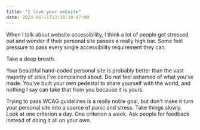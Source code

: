 ```yaml
---
title: "I love your website"
date: 2023-06-11T13:18:10-07:00
---
```

When I talk about website accessibility, I think a lot of people get stressed out and wonder if their personal site passes a really high bar. Some feel pressure to pass every single accessibility requirement they can.

Take a deep breath.

Your beautiful hand-coded personal site is probably better than the vast majority of sites I've complained about. Do not feel ashamed of what you've made. You've built your own pedestal to share yourself with the world, and nothing I say can take that from you because it is yours.

Trying to pass WCAG guidelines is a really noble goal, but don't make it turn your personal site into a source of panic and stress. Take things slowly. Look at one criterion a day. One criterion a week. Ask people for feedback instead of doing it all on your own.
